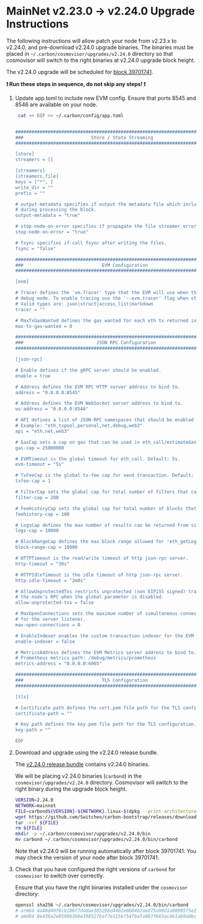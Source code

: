 # MainNet v2.23.0 -> v2.24.0 Upgrade Instructions

The following instructions will allow patch your node from v2.23.x to v2.24.0, and pre-download v2.24.0 upgrade binaries. The binaries must be placed in `~/.carbon/cosmovisor/upgrades/v2.24.0` directory so that cosmovisor will switch to the right binaries at v2.24.0 upgrade block height.

The v2.24.0 upgrade will be scheduled for [block 39701741](https://scan.carbon.network).

**:exclamation: Run these steps in sequence, do not skip any steps! :exclamation:**

1. Update app.toml to include new EVM config. Ensure that ports 8545 and 8546 are available on your node.
   ```bash
    cat << EOF >> ~/.carbon/config/app.toml


   ###############################################################################
   ###                         Store / State Streaming                         ###
   ###############################################################################

   [store]
   streamers = []

   [streamers]
   [streamers.file]
   keys = ["*", ]
   write_dir = ""
   prefix = ""

   # output-metadata specifies if output the metadata file which includes the abci request/responses
   # during processing the block.
   output-metadata = "true"

   # stop-node-on-error specifies if propagate the file streamer errors to consensus state machine.
   stop-node-on-error = "true"

   # fsync specifies if call fsync after writing the files.
   fsync = "false"

   ###############################################################################
   ###                             EVM Configuration                           ###
   ###############################################################################

   [evm]

   # Tracer defines the 'vm.Tracer' type that the EVM will use when the node is run in
   # debug mode. To enable tracing use the '--evm.tracer' flag when starting your node.
   # Valid types are: json|struct|access_list|markdown
   tracer = ""

   # MaxTxGasWanted defines the gas wanted for each eth tx returned in ante handler in check tx mode.
   max-tx-gas-wanted = 0

   ###############################################################################
   ###                           JSON RPC Configuration                        ###
   ###############################################################################

   [json-rpc]

   # Enable defines if the gRPC server should be enabled.
   enable = true

   # Address defines the EVM RPC HTTP server address to bind to.
   address = "0.0.0.0:8545"

   # Address defines the EVM WebSocket server address to bind to.
   ws-address = "0.0.0.0:8546"

   # API defines a list of JSON-RPC namespaces that should be enabled
   # Example: "eth,txpool,personal,net,debug,web3"
   api = "eth,net,web3"

   # GasCap sets a cap on gas that can be used in eth_call/estimateGas (0=infinite). Default: 25,000,000.
   gas-cap = 25000000

   # EVMTimeout is the global timeout for eth_call. Default: 5s.
   evm-timeout = "5s"

   # TxFeeCap is the global tx-fee cap for send transaction. Default: 1eth.
   txfee-cap = 1

   # FilterCap sets the global cap for total number of filters that can be created
   filter-cap = 200

   # FeeHistoryCap sets the global cap for total number of blocks that can be fetched
   feehistory-cap = 100

   # LogsCap defines the max number of results can be returned from single 'eth_getLogs' query.
   logs-cap = 10000

   # BlockRangeCap defines the max block range allowed for 'eth_getLogs' query.
   block-range-cap = 10000

   # HTTPTimeout is the read/write timeout of http json-rpc server.
   http-timeout = "30s"

   # HTTPIdleTimeout is the idle timeout of http json-rpc server.
   http-idle-timeout = "2m0s"

   # AllowUnprotectedTxs restricts unprotected (non EIP155 signed) transactions to be submitted via
   # the node's RPC when the global parameter is disabled.
   allow-unprotected-txs = false

   # MaxOpenConnections sets the maximum number of simultaneous connections
   # for the server listener.
   max-open-connections = 0

   # EnableIndexer enables the custom transaction indexer for the EVM (ethereum transactions).
   enable-indexer = false

   # MetricsAddress defines the EVM Metrics server address to bind to. Pass --metrics in CLI to enable
   # Prometheus metrics path: /debug/metrics/prometheus
   metrics-address = "0.0.0.0:6065"

   ###############################################################################
   ###                             TLS Configuration                           ###
   ###############################################################################

   [tls]

   # Certificate path defines the cert.pem file path for the TLS configuration.
   certificate-path = ""

   # Key path defines the key.pem file path for the TLS configuration.
   key-path = ""

   EOF
    ```

2. Download and upgrade using the v2.24.0 release bundle.

   The [v2.24.0 release bundle](https://github.com/Switcheo/carbon-bootstrap/releases/tag/v2.24.0) contains v2.24.0 binaries.

   We will be placing v2.24.0 binaries (`carbond`) in the `cosmovisor/upgrades/v2.24.0` directory. Cosmovisor will switch to the right binary during the upgrade block height.

    ```bash
    VERSION=2.24.0
    NETWORK=mainnet
    FILE=carbond${VERSION}-${NETWORK}.linux-$(dpkg --print-architecture).tar.gz
    wget https://github.com/Switcheo/carbon-bootstrap/releases/download/v${VERSION}/${FILE}
    tar -xvf ${FILE}
    rm ${FILE}
    mkdir -p ~/.carbon/cosmovisor/upgrades/v2.24.0/bin
    mv carbond ~/.carbon/cosmovisor/upgrades/v2.24.0/bin/carbond
    ```

   Note that v2.24.0 will be running automatically after block 39701741. You may check the version of your node after block 39701741.

2. Check that you have configured the right versions of `carbond` for `cosmovisor` to switch over correctly.

   Ensure that you have the right binaries installed under the `cosmovisor` directory:

    ```bash
    openssl sha256 ~/.carbon/cosmovisor/upgrades/v2.24.0/bin/carbond
    # arm64 4a48d40f6cb186f7dddae185296d4402e0b84b2aed75a90d1a80995f5e27ad92
    # amd64 8e436a2e8590b3b6e398527baf7e115b754fbafa087f663acde1ab9a0bc0ea31
    ```
